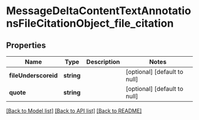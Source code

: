# MessageDeltaContentTextAnnotationsFileCitationObject_file_citation

## Properties
Name | Type | Description | Notes
------------ | ------------- | ------------- | -------------
**fileUnderscoreid** | **string** |  | [optional] [default to null]
**quote** | **string** |  | [optional] [default to null]

[[Back to Model list]](../README.md#documentation-for-models) [[Back to API list]](../README.md#documentation-for-api-endpoints) [[Back to README]](../README.md)


